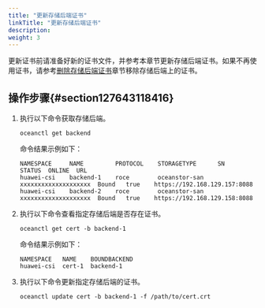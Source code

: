 ```yaml
---
title: "更新存储后端证书"
linkTitle: "更新存储后端证书"
description: 
weight: 3
---
```


更新证书前请准备好新的证书文件，并参考本章节更新存储后端证书。如果不再使用证书，请参考[删除存储后端证书](/v4.5.0/storage-backend-management/(optional)-adding-a-certificate-to-a-storage-backend/deleting-a-storage-backend-certificate)章节移除存储后端上的证书。

## 操作步骤{#section127643118416}

1.  执行以下命令获取存储后端。

    ```
    oceanctl get backend 
    ```

    命令结果示例如下：

    ```
    NAMESPACE     NAME         PROTOCOL    STORAGETYPE      SN                    STATUS  ONLINE  URL                 
    huawei-csi    backend-1    roce        oceanstor-san    xxxxxxxxxxxxxxxxxxxx  Bound   true    https://192.168.129.157:8088   
    huawei-csi    backend-2    roce        oceanstor-san    xxxxxxxxxxxxxxxxxxxx  Bound   true    https://192.168.129.158:8088  
    ```

2.  执行以下命令查看指定存储后端是否存在证书。

    ```
    oceanctl get cert -b backend-1
    ```

    命令结果示例如下：

    ```
    NAMESPACE   NAME    BOUNDBACKEND    
    huawei-csi  cert-1  backend-1  
    ```

3.  执行以下命令更新指定存储后端的证书。

    ```
    oceanctl update cert -b backend-1 -f /path/to/cert.crt
    ```

